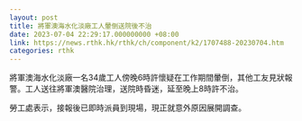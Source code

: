 ```yaml
---
layout: post
title: 將軍澳海水化淡廠工人暈倒送院後不治
date: 2023-07-04 22:29:17.000000000 +08:00
link: https://news.rthk.hk/rthk/ch/component/k2/1707488-20230704.htm
categories: rthk
---
```


將軍澳海水化淡廠一名34歲工人傍晚6時許懷疑在工作期間暈倒，其他工友見狀報警。工人送往將軍澳醫院治理，送院時昏迷，延至晚上8時許不治。

勞工處表示，接報後已即時派員到現場，現正就意外原因展開調查。
